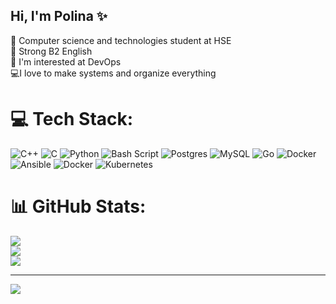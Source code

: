 ## Hi, I'm Polina ✨

🧠 Computer science and technologies student at HSE<br/>
🦾 Strong B2 English<br/>
👾 I'm interested at DevOps<br/>
💻I love to make systems and organize everything



# 💻 Tech Stack:
![C++](https://img.shields.io/badge/c++-%2300599C.svg?style=for-the-badge&logo=c%2B%2B&logoColor=white) ![C](https://img.shields.io/badge/c-%2300599C.svg?style=for-the-badge&logo=c&logoColor=white) ![Python](https://img.shields.io/badge/python-3670A0?style=for-the-badge&logo=python&logoColor=ffdd54) ![Bash Script](https://img.shields.io/badge/bash_script-%23121011.svg?style=for-the-badge&logo=gnu-bash&logoColor=white) ![Postgres](https://img.shields.io/badge/postgres-%23316192.svg?style=for-the-badge&logo=postgresql&logoColor=white) ![MySQL](https://img.shields.io/badge/mysql-4479A1.svg?style=for-the-badge&logo=mysql&logoColor=white) ![Go](https://img.shields.io/badge/go-%2300ADD8.svg?style=for-the-badge&logo=go&logoColor=white) ![Docker](https://img.shields.io/badge/docker-%230db7ed.svg?style=for-the-badge&logo=docker&logoColor=white) ![Ansible](https://img.shields.io/badge/ansible-%231A1918.svg?style=for-the-badge&logo=ansible&logoColor=white) ![Docker](https://img.shields.io/badge/docker-%230db7ed.svg?style=for-the-badge&logo=docker&logoColor=white) ![Kubernetes](https://img.shields.io/badge/kubernetes-%23326ce5.svg?style=for-the-badge&logo=kubernetes&logoColor=white)
# 📊 GitHub Stats:
![](https://github-readme-stats.vercel.app/api?username=markachevap&theme=transparent&hide_border=false&include_all_commits=false&count_private=false)<br/>
![](https://nirzak-streak-stats.vercel.app/?user=markachevap&theme=transparent&hide_border=false)<br/>
![](https://github-readme-stats.vercel.app/api/top-langs/?username=markachevap&theme=transparent&hide_border=false&include_all_commits=false&count_private=false&layout=compact)

---
[![](https://visitcount.itsvg.in/api?id=markachevap&icon=7&color=0)](https://visitcount.itsvg.in)

<!-- Proudly created with GPRM ( https://gprm.itsvg.in ) -->
